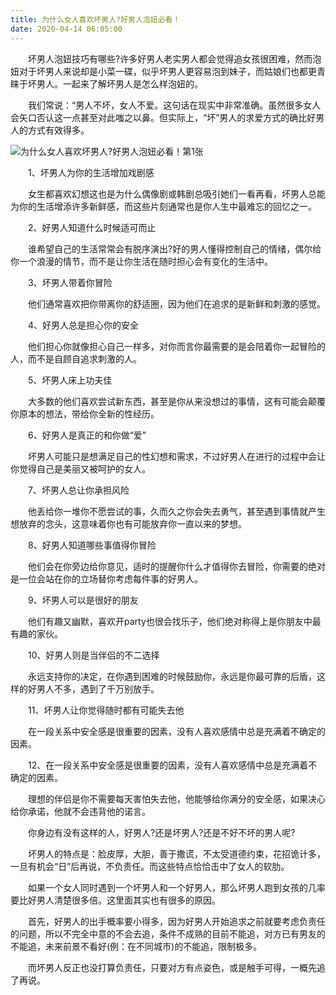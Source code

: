 ```yaml
---
title: 为什么女人喜欢坏男人?好男人泡妞必看！
date: 2020-04-14 06:05:00
---
```




　　坏男人泡妞技巧有哪些?许多好男人老实男人都会觉得追女孩很困难，然而泡妞对于坏男人来说却是小菜一碟，似乎坏男人更容易泡到妹子，而姑娘们也都更青睐于坏男人。一起来了解坏男人是怎么样泡妞的。

　　我们常说：“男人不坏，女人不爱。这句话在现实中非常准确。虽然很多女人会矢口否认这一点甚至对此嗤之以鼻。但实际上，“坏”男人的求爱方式的确比好男人的方式有效得多。

![为什么女人喜欢坏男人?好男人泡妞必看！第1张](/img/b33958b7043f019ad0716b390ad9a1ae.jpg)

　　1、坏男人为你的生活增加戏剧感

　　女生都喜欢幻想这也是为什么偶像剧或韩剧总吸引她们一看再看，坏男人总能为你的生活增添许多新鲜感，而这些片刻通常也是你人生中最难忘的回忆之一。

　　2、好男人知道什么时候适可而止

　　谁希望自己的生活常常会有脱序演出?好的男人懂得控制自己的情绪，偶尔给你一个浪漫的情节，而不是让你生活在随时担心会有变化的生活中。

　　3、坏男人带着你冒险

　　他们通常喜欢把你带离你的舒适圈，因为他们在追求的是新鲜和刺激的感觉。

　　4、好男人总是担心你的安全

　　他们担心你就像担心自己一样多，对你而言你最需要的是会陪着你一起冒险的人，而不是自顾自追求刺激的人。

　　5、坏男人床上功夫佳

　　大多数的他们喜欢尝试新东西，甚至是你从来没想过的事情，这有可能会颠覆你原本的想法，带给你全新的性经历。

　　6、好男人是真正的和你做“爱”

　　坏男人可能只是想满足自己的性幻想和需求，不过好男人在进行的过程中会让你觉得自己是美丽又被呵护的女人。

　　7、坏男人总让你承担风险

　　他丢给你一堆你不愿尝试的事，久而久之你会失去勇气，甚至遇到事情就产生想放弃的念头，这意味着你也有可能放弃你一直以来的梦想。

　　8、好男人知道哪些事值得你冒险

　　他们会在你旁边给你意见，适时的提醒你什么才值得你去冒险，你需要的绝对是一位会站在你的立场替你考虑每件事的好男人。

　　9、坏男人可以是很好的朋友

　　他们有趣又幽默，喜欢开party也很会找乐子，他们绝对称得上是你朋友中最有趣的家伙。

　　10、好男人则是当伴侣的不二选择

　　永远支持你的决定，在你遇到困难的时候鼓励你，永远是你最可靠的后盾，这样的好男人不多，遇到了千万别放手。

　　11、坏男人让你觉得随时都有可能失去他

　　在一段关系中安全感是很重要的因素，没有人喜欢感情中总是充满着不确定的因素。

　　12、在一段关系中安全感是很重要的因素，没有人喜欢感情中总是充满着不确定的因素。

　　理想的伴侣是你不需要每天害怕失去他，他能够给你满分的安全感，如果决心给你承诺，他就不会违背他的诺言。

　　你身边有没有这样的人，好男人?还是坏男人?还是不好不坏的男人呢?

　　坏男人的特点是：脸皮厚，大胆，善于撒谎，不太受道德约束，花招诡计多，一旦有机会“日”后再说，不负责任。而这些特点恰恰击中了女人的软肋。

　　如果一个女人同时遇到一个坏男人和一个好男人，那么坏男人跑到女孩的几率要比好男人清楚很多倍。这里面其实也有很多的原因。

　　首先，好男人的出手概率要小得多，因为好男人开始追求之前就要考虑负责任的问题，所以不完全中意的不会去追，条件不成熟的目前不能追，对方已有男友的不能追，未来前景不看好(例：在不同城市)的不能追，限制极多。

　　而坏男人反正也没打算负责任，只要对方有点姿色，或是触手可得，一概先追了再说。